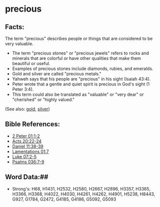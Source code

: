 # precious #

## Facts: ##

The term "precious" describes people or things that are considered to be very valuable.

* The term "precious stones" or "precious jewels" refers to rocks and minerals that are colorful or have other qualities that make them beautiful or useful.
* Examples of precious stones include diamonds, rubies, and emeralds.
* Gold and silver are called "precious metals."
* Yahweh says that his people are "precious" in his sight (Isaiah 43:4).
* Peter wrote that a gentle and quiet spirit is precious in God's sight (1 Peter 3:4).
* This term could also be translated as "valuable" or "very dear" or "cherished" or "highly valued."

(See also: [gold](gold.md), [silver](silver.md))

## Bible References: ##

* [2 Peter 01:1-2](rc://en/tn/help/2pe/01/01)
* [Acts 20:22-24](rc://en/tn/help/act/20/22)
* [Daniel 11:38-39](rc://en/tn/help/dan/11/38)
* [Lamentations 01:7](rc://en/tn/help/lam/01/07)
* [Luke 07:2-5](rc://en/tn/help/luk/07/02)
* [Psalms 036:7-9](rc://en/tn/help/psa/036/007)

## Word Data:##

* Strong's: H68, H1431, H2532, H2580, H2667, H2896, H3357, H3365, H3366, H3368, H4022, H4030, H4261, H4262, H4901, H5238, H8443, G927, G1784, G2472, G4185, G4186, G5092, G5093

